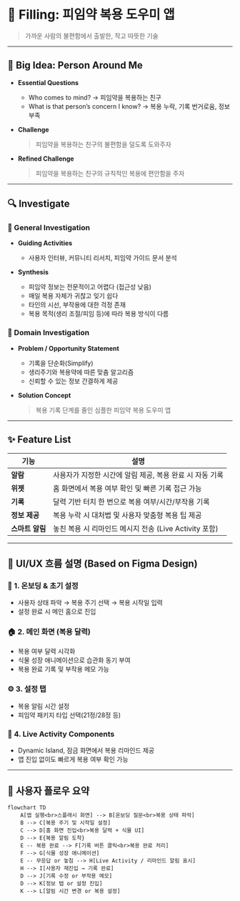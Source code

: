 # 🩷 Filling: 피임약 복용 도우미 앱

> 가까운 사람의 불편함에서 출발한, 작고 따뜻한 기술

---

## 🧠 Big Idea: Person Around Me

- **Essential Questions**
  - Who comes to mind? → 피임약을 복용하는 친구
  - What is that person’s concern I know? → 복용 누락, 기록 번거로움, 정보 부족

- **Challenge**
  > 피임약을 복용하는 친구의 불편함을 덜도록 도와주자

- **Refined Challenge**
  > 피임약을 복용하는 친구의 규칙적인 복용에 편안함을 주자

---

## 🔍 Investigate

### 📌 General Investigation

- **Guiding Activities**
  - 사용자 인터뷰, 커뮤니티 리서치, 피임약 가이드 문서 분석

- **Synthesis**
  - 피임약 정보는 전문적이고 어렵다 (접근성 낮음)
  - 매일 복용 자체가 귀찮고 잊기 쉽다
  - 타인의 시선, 부작용에 대한 걱정 존재
  - 복용 목적(생리 조절/피임 등)에 따라 복용 방식이 다름

### 🧭 Domain Investigation

- **Problem / Opportunity Statement**
  - 기록을 단순화(Simplify)
  - 생리주기와 복용약에 따른 맞춤 알고리즘
  - 신뢰할 수 있는 정보 간결하게 제공

- **Solution Concept**
  > 복용 기록 단계를 줄인 심플한 피임약 복용 도우미 앱

---

## ✨ Feature List

| 기능       | 설명 |
|------------|------|
| **알람**     | 사용자가 지정한 시간에 알림 제공, 복용 완료 시 자동 기록 |
| **위젯**     | 홈 화면에서 복용 여부 확인 및 빠른 기록 접근 가능 |
| **기록**     | 달력 기반 터치 한 번으로 복용 여부/시간/부작용 기록 |
| **정보 제공** | 복용 누락 시 대처법 및 사용자 맞춤형 복용 팁 제공 |
| **스마트 알림** | 놓친 복용 시 리마인드 메시지 전송 (Live Activity 포함) |

---

## 📱 UI/UX 흐름 설명 (Based on Figma Design)

### 🚀 1. 온보딩 & 초기 설정
- 사용자 상태 파악 → 복용 주기 선택 → 복용 시작일 입력
- 설정 완료 시 메인 홈으로 진입

### 🏠 2. 메인 화면 (복용 달력)
- 복용 여부 달력 시각화
- 식물 성장 애니메이션으로 습관화 동기 부여
- 복용 완료 기록 및 부작용 메모 가능

### ⚙️ 3. 설정 탭
- 복용 알림 시간 설정
- 피임약 패키지 타입 선택(21정/28정 등)

### 🔴 4. Live Activity Components
- Dynamic Island, 잠금 화면에서 복용 리마인드 제공
- 앱 진입 없이도 빠르게 복용 여부 확인 가능

---

## 🔄 사용자 플로우 요약

```mermaid
flowchart TD
    A[앱 실행<br>스플래시 화면] --> B[온보딩 질문<br>복용 상태 파악]
    B --> C[복용 주기 및 시작일 설정]
    C --> D[홈 화면 진입<br>복용 달력 + 식물 UI]
    D --> E{복용 알림 도착}
    E -- 복용 완료 --> F[기록 버튼 클릭<br>복용 완료 처리]
    F --> G[식물 성장 애니메이션]
    E -- 무응답 or 놓침 --> H[Live Activity / 리마인드 알림 표시]
    H --> I[사용자 재진입 → 기록 완료]
    D --> J[기록 수정 or 부작용 메모]
    D --> K[정보 탭 or 설정 진입]
    K --> L[알림 시간 변경 or 복용 설정]
